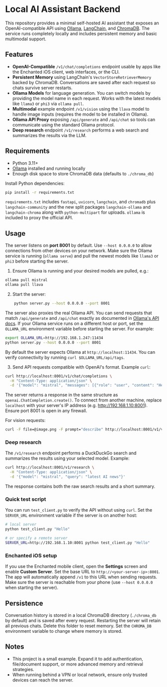 # Local AI Assistant Backend

This repository provides a minimal self-hosted AI assistant that exposes an OpenAI-compatible API using [Ollama](https://github.com/jmorganca/ollama), [LangChain](https://python.langchain.com/), and [ChromaDB](https://www.trychroma.com/). The service runs completely locally and includes persistent memory and basic multimodal support.

## Features

- **OpenAI-Compatible** `/v1/chat/completions` endpoint usable by apps like the Enchanted iOS client, web interfaces, or the CLI.
- **Persistent Memory** using LangChain's `VectorStoreRetrieverMemory` backed by
  ChromaDB. Conversations are saved after each request so chats survive server
  restarts.
- **Ollama Models** for language generation. You can switch models by providing the model name in each request. Works with the latest models like `llama3` or `phi3` via `ollama pull`.
- **Multimodal** example endpoint `/v1/vision` using the `llava` model to handle image inputs (requires the model to be installed in Ollama).
- **Ollama API Proxy** exposing `/api/generate` and `/api/chat` so tools can
  communicate using the standard Ollama protocol.
- **Deep research** endpoint `/v1/research` performs a web search and summarizes
  the results via the LLM.

## Requirements

- Python 3.11+
- [Ollama](https://github.com/jmorganca/ollama) installed and running locally
- Enough disk space to store ChromaDB data (defaults to `./chroma_db`)

Install Python dependencies:

```bash
pip install -r requirements.txt
```

`requirements.txt` includes `fastapi`, `uvicorn`, `langchain`, and `chromadb` plus
`langchain-community` and the new split packages `langchain-ollama` and
`langchain-chroma` along with `python-multipart` for uploads.
`ollama` is included to proxy the official API.

## Usage

The server listens on **port 8001** by default. Use `--host 0.0.0.0` to allow connections from other devices on your network. Make sure the Ollama service is running (`ollama serve`) and pull the newest models like `llama3` or `phi3` before starting the server.

1. Ensure Ollama is running and your desired models are pulled, e.g.:

```bash
ollama pull mistral
ollama pull llava
```

2. Start the server:

```bash
    python server.py --host 0.0.0.0 --port 8001
```

The server also proxies the real Ollama API. You can send requests that match
`/api/generate` and `/api/chat` exactly as documented in
[Ollama's API docs](https://github.com/ollama/ollama/blob/main/docs/api.md).
If your Ollama service runs on a different host or port, set the `OLLAMA_URL`
environment variable before starting the server. For example:

```bash
export OLLAMA_URL=http://192.168.1.247:11434
python server.py --host 0.0.0.0 --port 8001
```
By default the server expects Ollama at `http://localhost:11434`.
You can verify connectivity by running `curl $OLLAMA_URL/api/tags`.

3. Send API requests compatible with OpenAI's format. Example `curl`:

```bash
curl http://localhost:8001/v1/chat/completions \
  -H "Content-Type: application/json" \
  -d '{"model": "mistral", "messages": [{"role": "user", "content": "Hello"}]}'
```

The server returns a response in the same structure as `openai.ChatCompletion.create()`.
To connect from another machine, replace `localhost` with your server's IP address (e.g. http://192.168.1.10:8001). Ensure port 8001 is open in any firewall.

For vision requests:

```bash
curl -F file=@image.png -F prompt="describe" http://localhost:8001/v1/vision
```

### Deep research

The `/v1/research` endpoint performs a DuckDuckGo search and summarizes the
results using your selected model. Example:

```bash
curl http://localhost:8001/v1/research \
  -H "Content-Type: application/json" \
  -d '{"model": "mistral", "query": "latest AI news"}'
```

The response contains both the raw search results and a short summary.

### Quick test script

You can run `test_client.py` to verify the API without using `curl`.
Set the `SERVER_URL` environment variable if the server is on another host:

```bash
# local server
python test_client.py "Hello"

# or specify a remote server
SERVER_URL=http://192.168.1.10:8001 python test_client.py "Hello"
```

### Enchanted iOS setup

If you use the Enchanted mobile client, open the **Settings** screen and enable
**Custom Server**. Set the base URL to `http://<your-server-ip>:8001`. The app
will automatically append `/v1` to this URL when sending requests. Make sure the
server is reachable from your phone (use `--host 0.0.0.0` when starting the
server).

## Persistence

Conversation history is stored in a local ChromaDB directory (`./chroma_db` by
default) and is saved after every request. Restarting the server will retain all
previous chats. Delete this folder to reset memory. Set the `CHROMA_DB`
environment variable to change where memory is stored.

## Notes

- This project is a small example. Expand it to add authentication, file/document support, or more advanced memory and retrieval strategies.
- When running behind a VPN or local network, ensure only trusted devices can reach the server.

